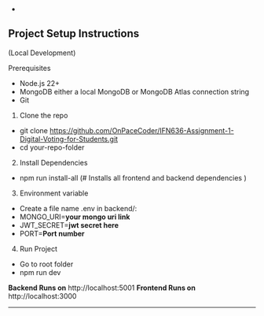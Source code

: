 -

## **Project Setup Instructions**

(Local Development)

Prerequisites

- Node.js 22+
- MongoDB either a local MongoDB or MongoDB Atlas connection string
- Git

1.  Clone the repo

- git clone https://github.com/OnPaceCoder/IFN636-Assignment-1-Digital-Voting-for-Students.git
- cd your-repo-folder

2.  Install Dependencies

- npm run install-all (# Installs all frontend and backend dependencies )

3.  Environment variable

- Create a file name .env in backend/:
- MONGO_URI=**your mongo uri link**
- JWT_SECRET=**jwt secret here**
- PORT=**Port number**

4.  Run Project

- Go to root folder
- npm run dev

**Backend Runs on** http://localhost:5001
**Frontend Runs on** http://localhost:3000

---
